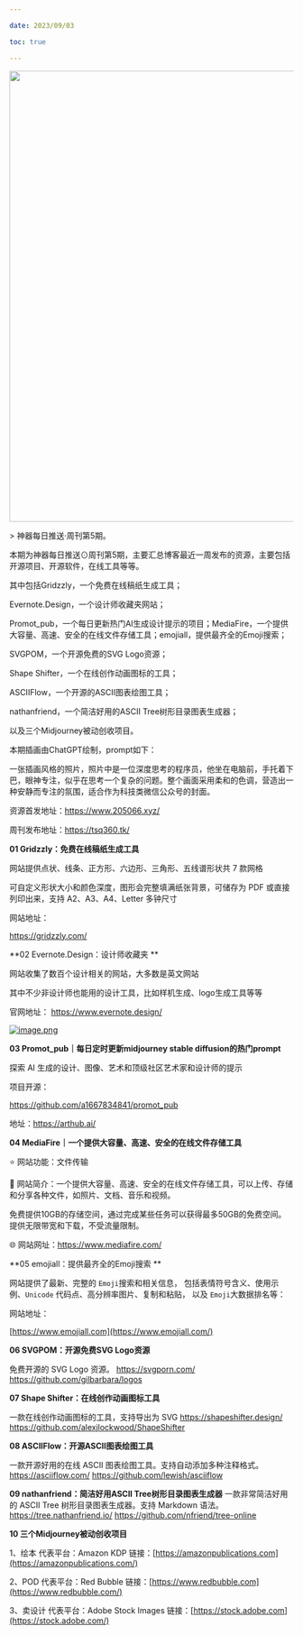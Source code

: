 ```yaml
---

date: 2023/09/03

toc: true

---
```


<img src="https://i.postimg.cc/mrrQLVwj/image.png" width="800" />

\> 神器每日推送·周刊第5期。

本期为神器每日推送⊙周刊第5期，主要汇总博客最近一周发布的资源，主要包括开源项目、开源软件，在线工具等等。

其中包括Gridzzly，一个免费在线稿纸生成工具；

Evernote.Design，一个设计师收藏夹网站；

Promot_pub，一个每日更新热门AI生成设计提示的项目；MediaFire，一个提供大容量、高速、安全的在线文件存储工具；emojiall，提供最齐全的Emoji搜索；

SVGPOM，一个开源免费的SVG Logo资源；

Shape Shifter，一个在线创作动画图标的工具；

ASCIIFlow，一个开源的ASCII图表绘图工具；

nathanfriend，一个简洁好用的ASCII Tree树形目录图表生成器；

以及三个Midjourney被动创收项目。

本期插画由ChatGPT绘制，prompt如下：

一张插画风格的照片，照片中是一位深度思考的程序员，他坐在电脑前，手托着下巴，眼神专注，似乎在思考一个复杂的问题。整个画面采用柔和的色调，营造出一种安静而专注的氛围，适合作为科技类微信公众号的封面。

资源首发地址：https://www.205066.xyz/

周刊发布地址：https://tsq360.tk/

**01 Gridzzly：免费在线稿纸生成工具**

网站提供点状、线条、正方形、六边形、三角形、五线谱形状共 7 款网格

可自定义形状大小和颜色深度，图形会完整填满纸张背景，可储存为 PDF 或直接列印出来，支持 A2、A3、A4、Letter 多钟尺寸

网站地址：

https://gridzzly.com/

**02 Evernote.Design：设计师收藏夹 **

网站收集了数百个设计相关的网站，大多数是英文网站

其中不少非设计师也能用的设计工具，比如样机生成、logo生成工具等等

官网地址：
https://www.evernote.design/

[![image.png](https://i.postimg.cc/hj3sccmZ/image.png)](https://postimg.cc/YGYYxcbQ)

**03 Promot_pub｜每日定时更新midjourney stable diffusion的热门prompt**

探索 AI 生成的设计、图像、艺术和顶级社区艺术家和设计师的提示

项目开源：

https://github.com/a1667834841/promot_pub

地址：https://arthub.ai/

**04 MediaFire｜一个提供大容量、高速、安全的在线文件存储工具**

⭐️ 网站功能：文件传输

📁 网站简介：一个提供大容量、高速、安全的在线文件存储工具，可以上传、存储和分享各种文件，如照片、文档、音乐和视频。

免费提供10GB的存储空间，通过完成某些任务可以获得最多50GB的免费空间。提供无限带宽和下载，不受流量限制。

🌐 网站网址：https://www.mediafire.com/

**05 emojiall：提供最齐全的Emoji搜索 **

网站提供了最新、完整的 `Emoji`搜索和相关信息， 包括表情符号含义、使用示例、`Unicode` 代码点、高分辨率图片、复制和粘贴， 以及 `Emoji`大数据排名等：

网站地址：

[https://www.emojiall.com](https://www.emojiall.com/)

**06 SVGPOM：开源免费SVG Logo资源**

免费开源的 SVG Logo 资源。
https://svgporn.com/
https://github.com/gilbarbara/logos

**07 Shape Shifter：在线创作动画图标工具**

一款在线创作动画图标的工具，支持导出为 SVG
 https://shapeshifter.design/
https://github.com/alexjlockwood/ShapeShifter

**08 ASCIIFlow：开源ASCII图表绘图工具**

一款开源好用的在线 ASCII 图表绘图工具。支持自动添加多种注释格式。
https://asciiflow.com/
https://github.com/lewish/asciiflow

**09 nathanfriend：简洁好用ASCII Tree树形目录图表生成器**
一款非常简洁好用的 ASCII Tree 树形目录图表生成器。支持 Markdown 语法。
https://tree.nathanfriend.io/
https://github.com/nfriend/tree-online

**10 三个Midjourney被动创收项目**

1、绘本
代表平台：Amazon KDP
链接：[https://amazonpublications.com](https://amazonpublications.com/)

2、POD
代表平台：Red Bubble
链接：[https://www.redbubble.com](https://www.redbubble.com/)

3、卖设计
代表平台：Adobe Stock Images
链接：[https://stock.adobe.com](https://stock.adobe.com/)
